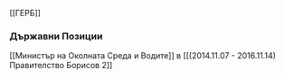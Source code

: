 [[ГЕРБ]]

### Държавни Позиции
[[Министър на Околната Среда и Водите]] в [[(2014.11.07 - 2016.11.14) Правителство Борисов 2]]